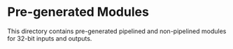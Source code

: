 # Pre-generated Modules
This directory contains pre-generated pipelined and non-pipelined modules for 32-bit inputs and outputs.
